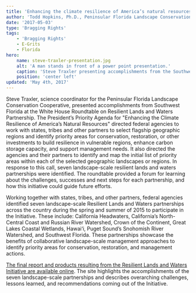 ```yaml
---
title: 'Enhancing the climate resilience of America’s natural resources'
author: 'Todd Hopkins, Ph.D., Peninsular Florida Landscape Conservation Cooperative'
date: '2017-05-03'
type: 'Bragging Rights'
tags:
    - 'Bragging Rights'
    - E-Grits
    - Florida
hero:
    name: steve-traxler-presentation.jpg
    alt: 'A man stands in front of a power point presentation.'
    caption: 'Steve Traxler presenting accomplishments from the Southwest Florida Resilient Lands and Waters Partnership.  Photo by Todd Hopkins, USFWS.'
    position: 'center left'
updated: 'May 4th, 2017'
---
```


Steve Traxler, science coordinator for the Peninsular Florida Landscape Conservation Cooperative, presented accomplishments from Southwest Florida at the White House Roundtable on Resilient Lands and Waters Partnership. The President’s Priority Agenda for "Enhancing the Climate Resilience of America’s Natural Resources" directed federal agencies to work with states, tribes and other partners to select flagship geographic regions and identify priority areas for conservation, restoration, or other investments to build resilience in vulnerable regions, enhance carbon storage capacity, and support management needs. It also directed the agencies and their partners to identify and map the initial list of priority areas within each of the selected geographic landscapes or regions. In response to this call, seven landscape-scale resilient lands and waters partnerships were identified. The roundtable provided a forum for learning about the challenges, successes and next steps for each partnership, and how this initiative could guide future efforts.
 
Working together with states, tribes, and other partners, federal agencies identified seven landscape-scale Resilient Lands and Waters partnerships across the country during the spring and summer of 2015 to participate in the Initiative. These include:  California Headwaters, California’s North-Central Coast and Russian River Watershed, Crown of the Continent, Great Lakes Coastal Wetlands, Hawai‘i, Puget Sound’s Snohomish River Watershed, and Southwest Florida. These partnerships showcase the benefits of collaborative landscape-scale management approaches to identify priority areas for conservation, restoration, and management actions.
 
[The final report and products resulting from the Resilient Lands and Waters Initiative are available online](https://www.wildlifeadaptationstrategy.gov/resilient-lands-and-waters-initiative.php). The site highlights the accomplishments of the seven landscape-scale partnerships and describes overarching challenges, lessons learned, and recommendations coming out of the Initiative.
